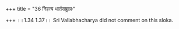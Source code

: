 +++
title = "36 निहत्य धार्तराष्ट्रान्नः"

+++
।।1.34 1.37।। Sri Vallabhacharya did not comment on this sloka.  
  

